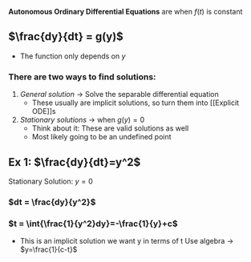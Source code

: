**Autonomous Ordinary Differential Equations** are when $f(t)$ is constant
## $\frac{dy}{dt} = g(y)$
- The function only depends on $y$

### There are two ways to find solutions:
1. *General solution* → Solve the separable differential equation
	- These usually are implicit solutions, so turn them into [[Explicit ODE]]s
2. *Stationary solutions* → when $g(y)=0$
	- Think about it: These are valid solutions as well
	- Most likely going to be an undefined point

## Ex 1: $\frac{dy}{dt}=y^2$
Stationary Solution: $y=0$ 
### $dt = \frac{dy}{y^2}$
### $t = \int{\frac{1}{y^2}dy}=-\frac{1}{y}+c$
- This is an implicit solution we want y in terms of t
Use algebra → $y=\frac{1}{c-t}$
